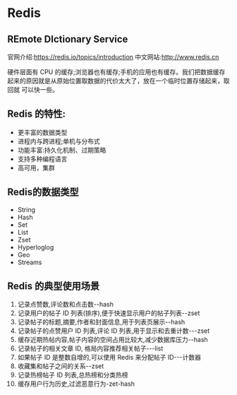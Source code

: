 # Redis

## **RE**mote **DI**ctionary **S**ervice

官网介绍:https://redis.io/topics/introduction
中文网站:http://www.redis.cn

硬件层面有 CPU 的缓存;浏览器也有缓存;手机的应用也有缓存。我们把数据缓存
起来的原因就是从原始位置取数据的代价太大了，放在一个临时位置存储起来，取回就 可以快一些。

## Redis 的特性:

- 更丰富的数据类型 
- 进程内与跨进程;单机与分布式 
- 功能丰富:持久化机制、过期策略 
- 支持多种编程语言 
- 高可用，集群

## Redis的数据类型

- String
- Hash
- Set
- List
- Zset
- Hyperloglog
- Geo
- Streams

## Redis 的典型使用场景

1. 记录点赞数,评论数和点击数--hash
2. 记录用户的帖子 ID 列表(排序),便于快速显示用户的帖子列表--zset
3. 记录帖子的标题,摘要,作者和封面信息,用于列表页展示--hash
4. 记录帖子的点赞用户 ID 列表,评论 ID 列表,用于显示和去重计数---zset
5. 缓存近期热帖内容,帖子内容的空间占用比较大,减少数据库压力--hash
6. 记录帖子的相关文章 ID, 格局内容推荐相关帖子---list
7. 如果帖子 ID 是整数自增的,可以使用 Redis 来分配帖子 ID---计数器
8. 收藏集和帖子之间的关系--zset
9. 记录热榜帖子 ID 列表,总热榜和分类热榜
10. 缓存用户行为历史,过滤恶意行为-zet-hash

